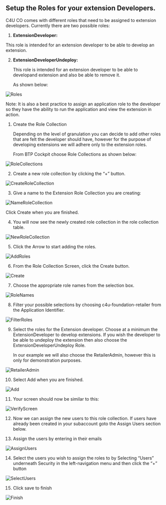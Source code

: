 ## Setup the Roles for your extension Developers.

C4U CO comes with different roles that need to be assigned to extension
developers. Currently there are two possible roles:

1. **ExtensionDeveloper:**

This role is intended for an extension developer to be able to develop an extension.

2. **ExtensionDeveloperUndeploy:**

   This role is intended for an extension developer to be able to developand extension and also be able to remove it.

   As shown below:

![Roles](image29.png)


Note: It is also a best practice to assign an application role to the developer so they have the ability to run the application and view the
extension in action.

1. Create the Role Collection

   Depending on the level of granulation you can decide to add other roles
   that are felt the developer should have, however for the purpose of
   developing extensions we will adhere only to the extension roles.

   From BTP Cockpit choose Role Collections as shown below:

![RoleCollections](image30.png)


2. Create a new role collection by clicking the “+” button.

![CreateRoleCollection](image31.png)


3. Give a name to the Extension Role Collection you are creating:

![NameRoleCollection](image32.png)


Click Create when you are finished.

4. You will now see the newly created role collection in the role
   collection table.

![NewRoleCollection](image33.png)


5. Click the Arrow to start adding the roles.

![AddRoles](image34.png)


6. From the Role Collection Screen, click the Create button.

![Create](image35.png)


7. Choose the appropriate role names from the selection box.

![RoleNames](image36.png)


8. Filter your possible selections by choosing c4u-foundation-retailer
   from the Application Identifier.

![FilterRoles](image37.png)


9. Select the roles for the Extension developer. Choose at a minimum the ExtensionDeveloper to develop extensions. If you wish the
   developer to be able to undeploy the extension then also choose the ExtensionDeveloperUndeploy Role.

   In our example we will also choose the RetailerAdmin, however this is only for demonstration purposes.

![RetailerAdmin](image38.png)


10. Select Add when you are finished.

![Add](image39.png)


11. Your screen should now be similar to this:

![VerifyScreen](image40.png)


12. Now we can assign the new users to this role collection. If users
    have already been created in your subaccount goto the Assign Users
    section below.

13. Assign the users by entering in their emails

![AssignUsers](image41.png)


14. Select the users you wish to assign the roles to by Selecting
    “Users” underneath Security in the left-navigation menu and then
    click the “+” button

![SelectUsers](image42.png)


15. Click save to finish

![Finish](image43.png)


